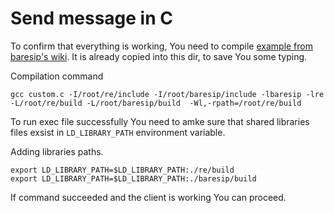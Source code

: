 # Send message in C

To confirm that everything is working, You need to compile [example from baresip's wiki](https://github.com/baresip/baresip/wiki/Using-baresip-as-a-library). It is already copied into this dir, to save You some typing. 

Compilation command
```
gcc custom.c -I/root/re/include -I/root/baresip/include -lbaresip -lre -L/root/re/build -L/root/baresip/build  -Wl,-rpath=/root/re/build
```

To run exec file successfully You need to amke sure that shared libraries files exsist in `LD_LIBRARY_PATH` environment variable.

Adding libraries paths.
```
export LD_LIBRARY_PATH=$LD_LIBRARY_PATH:./re/build
export LD_LIBRARY_PATH=$LD_LIBRARY_PATH:./baresip/build
```

If command succeeded and the client is working You can proceed.
